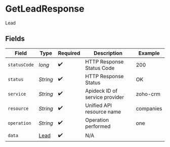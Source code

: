 # GetLeadResponse

Lead


## Fields

| Field                                   | Type                                    | Required                                | Description                             | Example                                 |
| --------------------------------------- | --------------------------------------- | --------------------------------------- | --------------------------------------- | --------------------------------------- |
| `statusCode`                            | *long*                                  | :heavy_check_mark:                      | HTTP Response Status Code               | 200                                     |
| `status`                                | *String*                                | :heavy_check_mark:                      | HTTP Response Status                    | OK                                      |
| `service`                               | *String*                                | :heavy_check_mark:                      | Apideck ID of service provider          | zoho-crm                                |
| `resource`                              | *String*                                | :heavy_check_mark:                      | Unified API resource name               | companies                               |
| `operation`                             | *String*                                | :heavy_check_mark:                      | Operation performed                     | one                                     |
| `data`                                  | [Lead](../../models/components/Lead.md) | :heavy_check_mark:                      | N/A                                     |                                         |